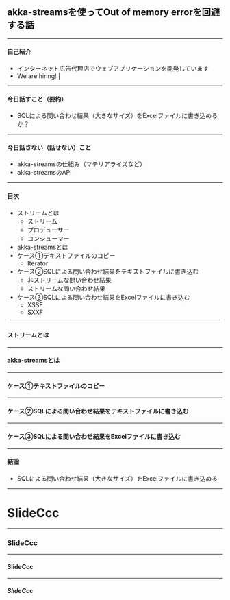 ## akka-streamsを使ってOut of memory errorを回避する話

---

#### <span class="underline">自己紹介</span>

- インターネット広告代理店でウェブアプリケーションを開発しています
- We are hiring! |

---

#### 今日話すこと（要約）

- SQLによる問い合わせ結果（大きなサイズ）をExcelファイルに書き込めるか？

---

#### 今日話さない（話せない）こと

- akka-streamsの仕組み（マテリアライズなど）
- akka-streamsのAPI

---

#### 目次

- ストリームとは
  - ストリーム
  - プロデューサー
  - コンシューマー
- akka-streamsとは
- ケース①テキストファイルのコピー
  - Iterator
- ケース②SQLによる問い合わせ結果をテキストファイルに書き込む
  - 非ストリームな問い合わせ結果
  - ストリームな問い合わせ結果
- ケース③SQLによる問い合わせ結果をExcelファイルに書き込む
  - XSSF
  - SXXF

---

#### ストリームとは

---

#### akka-streamsとは

---

#### ケース①テキストファイルのコピー

---

#### ケース②SQLによる問い合わせ結果をテキストファイルに書き込む

---

#### ケース③SQLによる問い合わせ結果をExcelファイルに書き込む

---

#### 結論

- SQLによる問い合わせ結果（大きなサイズ）をExcelファイルに書き込める

---

# SlideCcc

---

### SlideCcc

---

#### SlideCcc

---

##### SlideCcc
